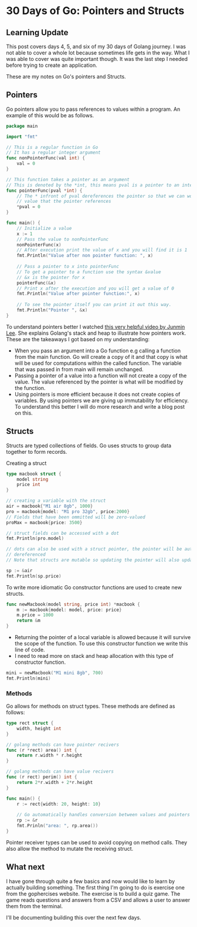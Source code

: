 # 30 Days of Go: Pointers and Structs

## Learning Update

This post covers days 4, 5, and six of my 30 days of Golang journey. I was not able to cover a whole lot because sometimes life gets in the way. What I was able to cover was quite important though. It was the last step I needed before trying to create an application.

These are my notes on Go's pointers and Structs.

## Pointers

Go pointers allow you to pass references to values within a program. An example of this would be as follows.

```go
package main

import "fmt"

// This is a regular function in Go
// It has a regular integer argument
func nonPointerFunc(val int) {
	val = 0
}

// This function takes a pointer as an argument
// This is denoted by the *int, this means pval is a pointer to an integer value
func pointerFunc(pval *int) {
	// The * infront of pval dereferences the pointer so that we can work with the
	// value that the pointer references
	*pval = 0
}

func main() {
	// Initialize a value
	x := 1
	// Pass the value to nonPointerFunc
	nonPointerFunc(x)
	// After execution print the value of x and you will find it is 1
	fmt.Println("Value after non pointer function: ", x)
	
	// Pass a pointer to x into pointerFunc
	// To get a pointer to a function use the syntax &value
	// &x is the pointer for x
	pointerFunc(&x)
	// Print x after the execution and you will get a value of 0
	fmt.Println("Value after pointer function:", x)
	
	// To see the pointer itself you can print it out this way.
	fmt.Println("Pointer ", &x)
}
```

To understand pointers better I watched [this very helpful video by Junmin Lee](https://www.youtube.com/watch?v=sTFJtxJXkaY). She explains Golang's stack and heap to illustrate how pointers work. These are the takeaways I got based on my understanding:

- When you pass an argument into a Go function e.g calling a function from the main function. Go will create a copy of it and that copy is what will be used for computations within the called function. The variable that was passed in from main will remain unchanged.
- Passing a pointer of a value into a function will not create a copy of the value. The value referenced by the pointer is what will be modified by the function.
- Using pointers is more efficient because it does not create copies of variables. By using pointers we are giving up immutability for efficiency. To understand this better I will do more research and write a blog post on this.

## Structs

Structs are typed collections of fields. Go uses structs to group data together to form records.

Creating a struct

```go
type macbook struct {
	model string
	price int
}

// creating a variable with the struct
air = macbook{"M1 air 8gb", 1000}
pro = macbook{model: "M1 pro 32gb", price:2000}
// Fields that have been ommitted will be zero-valued
proMax = macbook{price: 3500}

// struct fields can be accessed with a dot
fmt.Println(pro.model)

// dots can also be used with a struct pointer, the pointer will be automatically
// dereferenced
// Note that structs are mutable so updating the pointer will also update the initial value

sp := &air
fmt.Println(sp.price)
```

To write more idiomatic Go constructor functions are used to create new structs. 

```go
func newMacbook(model string, price int) *macbook {
	m := macbook{model: model, price: price}
	m.price = 1000
	return &m
}
```

- Returning the pointer of a local variable is allowed because it will survive the scope of the function. 
To use this constructor function we write this line of code.
- I need to read more on stack and heap allocation with this type of constructor function. 

```go
mini = newMacbook("M1 mini 8gb", 700)
fmt.Println(mini)
```

### Methods

Go allows for methods on struct types. These methods are defined as follows:

```go
type rect struct {
	width, height int
}

// golang methods can have pointer recivers
func (r *rect) area() int {
	return r.width * r.height
}

// golang methods can have value recivers
func (r rect) perim() int {
	return 2*r.width + 2*r.height
}

func main() {
	r := rect{width: 20, height: 10}
	
	// Go automatically handles conversion between values and pointers for method calls.
	rp := &r
	fmt.Prinln("area: ", rp.area())
}
```

Pointer receiver types can be used to avoid copying on method calls. They also allow the method to mutate the receiving struct.

## What next

I have gone through quite a few basics and now would like to learn by actually building something. The first thing I'm going to do is exercise one from the gophercises website. The exercise is to build a quiz game. The game reads questions and answers from a CSV and allows a user to answer them from the terminal. 

I'll be documenting building this over the next few days.



